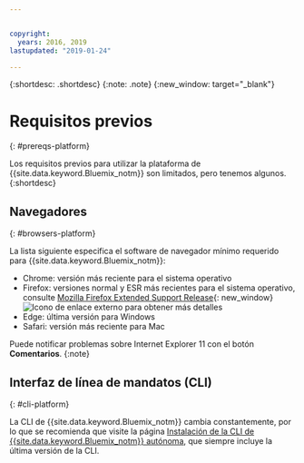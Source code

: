 ```yaml
---


copyright:
  years: 2016, 2019
lastupdated: "2019-01-24"

---
```


{:shortdesc: .shortdesc}
{:note: .note}
{:new_window: target="_blank"}

# Requisitos previos
{: #prereqs-platform}

Los requisitos previos para utilizar la plataforma de {{site.data.keyword.Bluemix_notm}} son limitados, pero tenemos algunos.
{:shortdesc}

## Navegadores
{: #browsers-platform}

La lista siguiente especifica el software de navegador mínimo requerido para {{site.data.keyword.Bluemix_notm}}:

 * Chrome: versión más reciente para el sistema operativo
 * Firefox: versiones normal y ESR más recientes para el sistema operativo, consulte [Mozilla Firefox
Extended Support Release](https://www.mozilla.org/firefox/organizations/){: new_window} ![Icono de enlace externo](../icons/launch-glyph.svg "Icono de enlace externo") para obtener más detalles
 * Edge: última versión para Windows
 * Safari: versión más reciente para Mac
 
Puede notificar problemas sobre Internet Explorer 11 con el botón **Comentarios**.
{:note}

## Interfaz de línea de mandatos (CLI)
{: #cli-platform}

La CLI de {{site.data.keyword.Bluemix_notm}} cambia constantemente, por lo que se recomienda que visite la página [Instalación de la CLI de {{site.data.keyword.Bluemix_notm}} autónoma](/cli/reference/ibmcloud/cloud-cli-install_use), que siempre incluye la última versión de la CLI.
